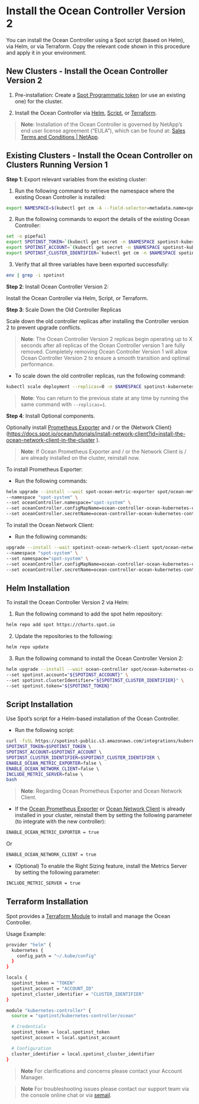 <meta name=“robots” content=“noindex”>

# Install the Ocean Controller Version 2

You can install the Ocean Controller using a Spot script (based on Helm), via Helm, or via Terraform. Copy the relevant code shown in this procedure and apply it in your environment. 

## New Clusters - Install the Ocean Controller Version 2

1.  Pre-installation: Create a [Spot Programmatic token](https://docs.spot.io/administration/api/create-api-token ) (or use an existing one) for the cluster.  

2.  Install the Ocean Controller via [Helm](#helm),  [Script](https://docs.spot.io/ocean/tutorials/spot-kubernetes-controller/ocean-controller-two-install#script-installation), or [Terraform](https://docs.spot.io/ocean/tutorials/spot-kubernetes-controller/ocean-controller-two-install#terraform-installation).  

>**Note**: Installation of the Ocean Controller is governed by NetApp’s end user license agreement (“EULA”), which can be found at: [Sales Terms and Conditions | NetApp](https://www.netapp.com/how-to-buy/sales-terms-and-conditions/). 

## Existing Clusters - Install the Ocean Controller on Clusters Running Version 1

**Step 1**: Export relevant variables from the existing cluster:

1.  Run the following command to retrieve the namespace where the existing Ocean Controller is installed: 

```bash
export NAMESPACE=$(kubectl get cm -A --field-selector=metadata.name=spotinst-kubernetes-cluster-controller-config -o jsonpath='{.items[0].metadata.namespace}')
```

2.  Run the following commands to export the details of the existing Ocean Controller: 

```bash
set -o pipefail 
export SPOTINST_TOKEN=`(kubectl get secret -n $NAMESPACE spotinst-kubernetes-cluster-controller -o jsonpath='{.data.token}' | base64 -d) || kubectl get cm -n $NAMESPACE spotinst-kubernetes-cluster-controller-config -o jsonpath='{.data.spotinst\.token}'` 2&>1 
export SPOTINST_ACCOUNT=`(kubectl get secret -n $NAMESPACE spotinst-kubernetes-cluster-controller -o jsonpath='{.data.account}' | base64 -d) || kubectl get cm -n $NAMESPACE spotinst-kubernetes-cluster-controller-config -o jsonpath='{.data.spotinst\.account}'` 2&>1 
export SPOTINST_CLUSTER_IDENTIFIER=`kubectl get cm -n $NAMESPACE spotinst-kubernetes-cluster-controller-config -o jsonpath='{.data.spotinst\.cluster-identifier}'` 
```

3.  Verify that all three variables have been exported successfully: 

```bash
env | grep -i spotinst 
```

**Step 2**: Install Ocean Controller Version 2: 

Install the Ocean Controller via Helm,  Script, or Terraform. 

**Step 3**: Scale Down the Old Controller Replicas 

Scale down the old controller replicas after installing the Controller version 2 to prevent upgrade conflicts.  

> **Note**:  The Ocean Controller Version 2 replicas begin operating up to X seconds after all replicas of the Ocean Controller version 1 are fully removed. Completely removing Ocean Controller Version 1 will allow Ocean Controller Version 2 to ensure a smooth transition and optimal performance.

*   To scale down the old controller replicas, run the following command: 

```bash
kubectl scale deployment --replicas=0 -n $NAMESPACE spotinst-kubernetes-cluster-controller 
```

>**Note**: You can return to the previous state at any time by running the same command with `--replicas=1`. 

**Step 4**: Install Optional components. 

Optionally install [Prometheus Exporter](https://docs.spot.io/ocean/tools-and-integrations/prometheus/) and / or the {Network Client}(https://docs.spot.io/ocean/tutorials/install-network-client?id=install-the-ocean-network-client-in-the-cluster
). 

>**Note**: If Ocean Prometheus Exporter and / or the Network Client is / are already installed on the cluster, reinstall now. 

To install Prometheus Exporter: 

*   Run the following commands:

```bash
helm upgrade --install --wait spot-ocean-metric-exporter spot/ocean-metric-exporter \ 
--namespace "spot-system" \  
--set oceanController.namespace="spot-system" \  
--set oceanController.configMapName=ocean-controller-ocean-kubernetes-controller \  
--set oceanController.secretName=ocean-controller-ocean-kubernetes-controller 
```

To install the Ocean Network Client: 

*   Run the following commands: 

```bash
upgrade --install --wait spotinst-ocean-network-client spot/ocean-network-client \  
--namespace "spot-system" \  
--set namespace="spot-system" \  
--set oceanController.configMapName=ocean-controller-ocean-kubernetes-controller \  
--set oceanController.secretName=ocean-controller-ocean-kubernetes-controller 
```

## <a name="helm"></a>Helm Installation

To install the Ocean Controller Version 2 via Helm: 

1.  Run the following command to add the spot helm repository: 

```bash
helm repo add spot https://charts.spot.io
```

2.  Update the repositories to the following:

```bash
helm repo update
```

3.  Run the following command to install the Ocean Controller Version 2:

```bash
helm upgrade --install --wait ocean-controller spot/ocean-kubernetes-controller \	--namespace spot-system --create-namespace \	 
--set spotinst.account="${SPOTINST_ACCOUNT}" \	 
--set spotinst.clusterIdentifier="${SPOTINST_CLUSTER_IDENTIFIER}" \	 
--set spotinst.token="${SPOTINST_TOKEN}" 
```

## Script Installation 

Use Spot’s script for a Helm-based installation of the Ocean Controller. 

*   Run the following script: 

 ```bash
curl -fsSL https://spotinst-public.s3.amazonaws.com/integrations/kubernetes/cluster-controller-v2/scripts/init.sh | \ 
SPOTINST_TOKEN=$SPOTINST_TOKEN \ 
SPOTINST_ACCOUNT=$SPOTINST_ACCOUNT \ 
SPOTINST_CLUSTER_IDENTIFIER=$SPOTINST_CLUSTER_IDENTIFIER \ 
ENABLE_OCEAN_METRIC_EXPORTER=false \ 
ENABLE_OCEAN_NETWORK_CLIENT=false \ 
INCLUDE_METRIC_SERVER=false \ 
bash 
```

>**Note**: Regarding Ocean Prometheus Exporter and Ocean Network Client.

*   If the [Ocean Prometheus Exporter](https://docs.spot.io/ocean/tools-and-integrations/prometheus/) or [Ocean Network Client](https://docs.spot.io/ocean/tutorials/install-network-client?id=install-the-ocean-network-client-in-the-cluster) is already installed in your cluster, reinstall them by setting the following parameter (to integrate with the new controller): 

```bash
ENABLE_OCEAN_METRIC_EXPORTER = true  
```

Or  

```bash 
ENABLE_OCEAN_NETWORK_CLIENT = true
```  

*   (Optional) To enable the Right Sizing feature, install the Metrics Server by setting the following parameter:  

```bash
INCLUDE_METRIC_SERVER = true 
```
## Terraform Installation 

Spot provides a [Terraform Module](https://registry.terraform.io/modules/spotinst/kubernetes-controller/ocean/latest) to install and manage the Ocean Controller. 

Usage Example: 

```bash
provider "helm" {
  kubernetes {
    config_path = "~/.kube/config"
  }
}

locals {
  spotinst_token = "TOKEN"
  spotinst_account = "ACCOUNT_ID"
  spotinst_cluster_identifier = "CLUSTER_IDENTIFIER"
}

module "kubernetes-controller" {
  source = "spotinst/kubernetes-controller/ocean"

  # Credentials
  spotinst_token = local.spotinst_token
  spotinst_account = local.spotinst_account

  # Configuration
  cluster_identifier = local.spotinst_cluster_identifier
}
```

>**Note** For clarifications and concerns please contact your Account Manager.  

>**Note** For troubleshooting issues please contact our support team via the console online chat or via [semail](https://spot.io/support/).  
